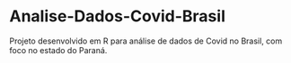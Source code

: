 ﻿# Analise-Dados-Covid-Brasil

Projeto desenvolvido em R para análise de dados de Covid no Brasil, com foco no estado do Paraná.
